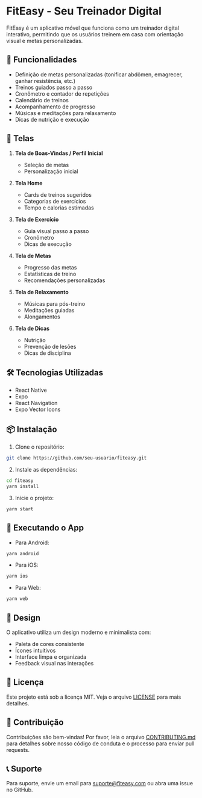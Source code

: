 # FitEasy - Seu Treinador Digital

FitEasy é um aplicativo móvel que funciona como um treinador digital interativo, permitindo que os usuários treinem em casa com orientação visual e metas personalizadas.

## 🚀 Funcionalidades

- Definição de metas personalizadas (tonificar abdômen, emagrecer, ganhar resistência, etc.)
- Treinos guiados passo a passo
- Cronômetro e contador de repetições
- Calendário de treinos
- Acompanhamento de progresso
- Músicas e meditações para relaxamento
- Dicas de nutrição e execução

## 📱 Telas

1. **Tela de Boas-Vindas / Perfil Inicial**
   - Seleção de metas
   - Personalização inicial

2. **Tela Home**
   - Cards de treinos sugeridos
   - Categorias de exercícios
   - Tempo e calorias estimadas

3. **Tela de Exercício**
   - Guia visual passo a passo
   - Cronômetro
   - Dicas de execução

4. **Tela de Metas**
   - Progresso das metas
   - Estatísticas de treino
   - Recomendações personalizadas

5. **Tela de Relaxamento**
   - Músicas para pós-treino
   - Meditações guiadas
   - Alongamentos

6. **Tela de Dicas**
   - Nutrição
   - Prevenção de lesões
   - Dicas de disciplina

## 🛠️ Tecnologias Utilizadas

- React Native
- Expo
- React Navigation
- Expo Vector Icons

## 📦 Instalação

1. Clone o repositório:
```bash
git clone https://github.com/seu-usuario/fiteasy.git
```

2. Instale as dependências:
```bash
cd fiteasy
yarn install
```

3. Inicie o projeto:
```bash
yarn start
```

## 📱 Executando o App

- Para Android:
```bash
yarn android
```

- Para iOS:
```bash
yarn ios
```

- Para Web:
```bash
yarn web
```

## 🎨 Design

O aplicativo utiliza um design moderno e minimalista com:
- Paleta de cores consistente
- Ícones intuitivos
- Interface limpa e organizada
- Feedback visual nas interações

## 📄 Licença

Este projeto está sob a licença MIT. Veja o arquivo [LICENSE](LICENSE) para mais detalhes.

## 👥 Contribuição

Contribuições são bem-vindas! Por favor, leia o arquivo [CONTRIBUTING.md](CONTRIBUTING.md) para detalhes sobre nosso código de conduta e o processo para enviar pull requests.

## 📞 Suporte

Para suporte, envie um email para suporte@fiteasy.com ou abra uma issue no GitHub. 